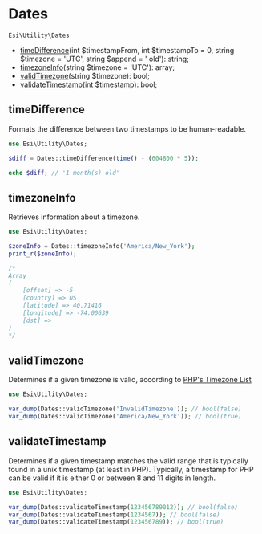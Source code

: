# Dates

`Esi\Utility\Dates`

* [timeDifference](#timedifference)(int $timestampFrom, int $timestampTo = 0, string $timezone = 'UTC', string $append = ' old'): string;
* [timezoneInfo](#timezoneinfo)(string $timezone = 'UTC'): array;
* [validTimezone](#validtimezone)(string $timezone): bool;
* [validateTimestamp](#validatetimestamp)(int $timestamp): bool;


## timeDifference

Formats the difference between two timestamps to be human-readable.

```php
use Esi\Utility\Dates;

$diff = Dates::timeDifference(time() - (604800 * 5));

echo $diff; // '1 month(s) old'
```

## timezoneInfo

Retrieves information about a timezone.

```php
use Esi\Utility\Dates;

$zoneInfo = Dates::timezoneInfo('America/New_York');
print_r($zoneInfo);

/*
Array
(
    [offset] => -5
    [country] => US
    [latitude] => 40.71416
    [longitude] => -74.00639
    [dst] => 
)
*/
```

## validTimezone

Determines if a given timezone is valid, according to [PHP's Timezone List](http://www.php.net/manual/en/timezones.php)

```php
use Esi\Utility\Dates;

var_dump(Dates::validTimezone('InvalidTimezone')); // bool(false)
var_dump(Dates::validTimezone('America/New_York')); // bool(true)
```

## validateTimestamp

Determines if a given timestamp matches the valid range that is typically found in a unix timestamp (at least in PHP).
Typically, a timestamp for PHP can be valid if it is either 0 or between 8 and 11 digits in length.

```php
use Esi\Utility\Dates;

var_dump(Dates::validateTimestamp(123456789012)); // bool(false)
var_dump(Dates::validateTimestamp(1234567)); // bool(false)
var_dump(Dates::validateTimestamp(123456789)); // bool(true)
```